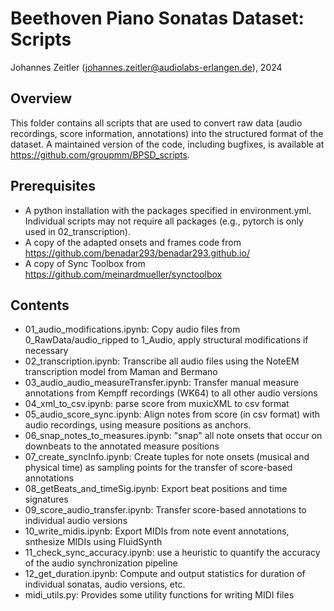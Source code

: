 # Beethoven Piano Sonatas Dataset: Scripts 

Johannes Zeitler (johannes.zeitler@audiolabs-erlangen.de), 2024  

## Overview

This folder contains all scripts that are used to convert raw data
(audio recordings, score information, annotations) into the structured
format of the dataset. A maintained version of the code, including
bugfixes, is available at https://github.com/groupmm/BPSD_scripts.


## Prerequisites

- A python installation with the packages specified in environment.yml. Individual scripts may not require all packages (e.g., pytorch is only used in 02_transcription).
- A copy of the adapted onsets and frames code from https://github.com/benadar293/benadar293.github.io/
- A copy of Sync Toolbox from https://github.com/meinardmueller/synctoolbox


## Contents

- 01_audio_modifications.ipynb: Copy audio files from 0_RawData/audio_ripped to 1_Audio, apply structural modifications if necessary
- 02_transcription.ipynb: Transcribe all audio files using the NoteEM transcription model from Maman and Bermano
- 03_audio_audio_measureTransfer.ipynb: Transfer manual measure annotations from Kempff recordings (WK64) to all other audio versions
- 04_xml_to_csv.ipynb: parse score from muxicXML to csv format
- 05_audio_score_sync.ipynb: Align notes from score (in csv format) with audio recordings, using measure positions as anchors.
- 06_snap_notes_to_measures.ipynb: "snap" all note onsets that occur on downbeats to the annotated measure positions
- 07_create_syncInfo.ipynb: Create tuples for note onsets (musical and physical time) as sampling points for the transfer of score-based annotations
- 08_getBeats_and_timeSig.ipynb: Export beat positions and time signatures
- 09_score_audio_transfer.ipynb: Transfer score-based annotations to individual audio versions
- 10_write_midis.ipynb: Export MIDIs from note event annotations, snthesize MIDIs using FluidSynth
- 11_check_sync_accuracy.ipynb: use a heuristic to quantify the accuracy of the audio synchronization pipeline
- 12_get_duration.ipynb: Compute and output statistics for duration of individual sonatas, audio versions, etc.
- midi_utils.py: Provides some utility functions for writing MIDI files
